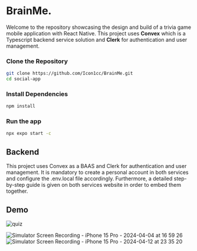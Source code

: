 # BrainMe.
Welcome to the repository showcasing the design and build of a trivia game mobile application with React Native. This project uses **Convex** which is a Typescript backend service solution and **Clerk** for authentication and user management. 

### Clone the Repository

```bash
git clone https://github.com/Icon1cc/BrainMe.git
cd social-app
```

### Install Dependencies

```bash
npm install
```

### Run the app

```bash
npx expo start -c
```

## Backend

This project uses Convex as a BAAS and Clerk for authentication and user management. It is mandatory to create a personal account in both services and configure the .env.local file accordingly. Furthermore, a detailed step-by-step guide is given on both services website in order to embed them together.

## Demo

![quiz](https://github.com/user-attachments/assets/930cf37d-eade-4cb2-8c6e-8c40f06e7d33)

![Simulator Screen Recording - iPhone 15 Pro - 2024-04-04 at 16 59 26](https://github.com/Alex1721/social-app-react-native/assets/73285589/4835b362-28df-464b-b846-45a8347a50ec) ![Simulator Screen Recording - iPhone 15 Pro - 2024-04-12 at 23 35 20](https://github.com/Alex1721/social-app-react-native/assets/73285589/44fbcdcf-ec37-409c-a5f0-dd2fffcb9085)
